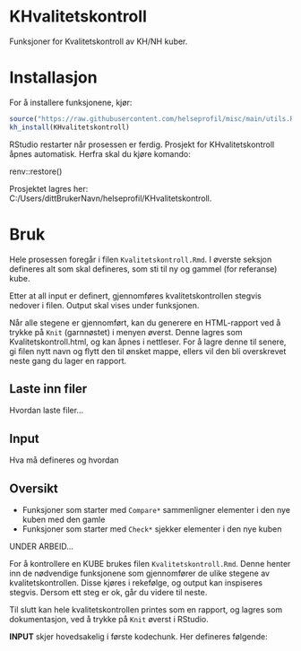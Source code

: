 # KHvalitetskontroll

Funksjoner for Kvalitetskontroll av KH/NH kuber.

# Installasjon

For å installere funksjonene, kjør:
```r
source("https://raw.githubusercontent.com/helseprofil/misc/main/utils.R")
kh_install(KHvalitetskontroll)
```
RStudio restarter når prosessen er ferdig. Prosjekt for KHvalitetskontroll åpnes automatisk. Herfra skal du kjøre komando:

renv::restore()

Prosjektet lagres her: 
C:/Users/dittBrukerNavn/helseprofil/KHvalitetskontroll.

# Bruk

Hele prosessen foregår i filen `Kvalitetskontroll.Rmd`. I øverste seksjon defineres alt som skal defineres, som sti til ny og gammel (for referanse) kube. 

Etter at all input er definert, gjennomføres kvalitetskontrollen stegvis nedover i filen. Output skal vises under funksjonen. 

Når alle stegene er gjennomført, kan du generere en HTML-rapport ved å trykke på `Knit` (garnnøstet) i menyen øverst. Denne lagres som Kvalitetskontroll.html, og kan åpnes i nettleser. For å lagre denne til senere, gi filen nytt navn og flytt den til ønsket mappe, ellers vil den bli overskrevet neste gang du lager en rapport. 

## Laste inn filer

Hvordan laste filer...

## Input

Hva må defineres og hvordan


## Oversikt
- Funksjoner som starter med `Compare*` sammenligner elementer i den nye kuben med den gamle
- Funksjoner som starter med `Check*` sjekker elementer i den nye kuben

UNDER ARBEID...

For å kontrollere en KUBE brukes filen `Kvalitetskontroll.Rmd`. Denne henter inn de nødvendige funksjonene som gjennomfører de ulike stegene av kvalitetskontrollen. Disse kjøres i rekefølge, og output kan inspiseres stegvis. Dersom ett steg er ok, går du videre til neste. 

Til slutt kan hele kvalitetskontrollen printes som en rapport, og lagres som dokumentasjon, ved å trykke på `Knit` øverst i RStudio.

**INPUT** skjer hovedsakelig i første kodechunk. Her defineres følgende: